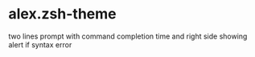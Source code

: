 # alex.zsh-theme
two lines prompt with command completion time and right side showing alert if syntax error

